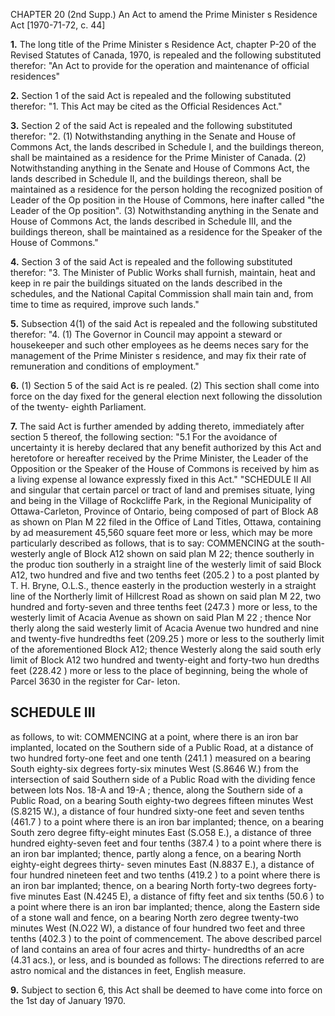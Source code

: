 CHAPTER 20 (2nd Supp.)
An Act to amend the Prime Minister s
Residence Act
[1970-71-72, c. 44]

**1.** The long title of the Prime Minister s
Residence Act, chapter P-20 of the Revised
Statutes of Canada, 1970, is repealed and
the following substituted therefor:
"An Act to provide for the operation
and maintenance of official residences"

**2.** Section 1 of the said Act is repealed
and the following substituted therefor:
"1. This Act may be cited as the
Official Residences Act."

**3.** Section 2 of the said Act is repealed
and the following substituted therefor:
"2. (1) Notwithstanding anything in
the Senate and House of Commons Act,
the lands described in Schedule I, and
the buildings thereon, shall be maintained
as a residence for the Prime Minister
of Canada.
(2) Notwithstanding anything in the
Senate and House of Commons Act, the
lands described in Schedule II, and the
buildings thereon, shall be maintained
as a residence for the person holding the
recognized position of Leader of the Op
position in the House of Commons, here
inafter called "the Leader of the Op
position".
(3) Notwithstanding anything in the
Senate and House of Commons Act, the
lands described in Schedule III, and the
buildings thereon, shall be maintained as
a residence for the Speaker of the House
of Commons."

**4.** Section 3 of the said Act is repealed
and the following substituted therefor:
"3. The Minister of Public Works shall
furnish, maintain, heat and keep in re
pair the buildings situated on the lands
described in the schedules, and the
National Capital Commission shall main
tain and, from time to time as required,
improve such lands."

**5.** Subsection 4(1) of the said Act is
repealed and the following substituted
therefor:
"4. (1) The Governor in Council may
appoint a steward or housekeeper and
such other employees as he deems neces
sary for the management of the Prime
Minister s residence, and may fix their
rate of remuneration and conditions of
employment."

**6.** (1) Section 5 of the said Act is re
pealed.
(2) This section shall come into force on
the day fixed for the general election next
following the dissolution of the twenty-
eighth Parliament.

**7.** The said Act is further amended by
adding thereto, immediately after section
5 thereof, the following section:
"5.1 For the avoidance of uncertainty
it is hereby declared that any benefit
authorized by this Act and heretofore or
hereafter received by the Prime Minister,
the Leader of the Opposition or the
Speaker of the House of Commons is
received by him as a living expense al
lowance expressly fixed in this Act."
"SCHEDULE II
All and singular that certain parcel or
tract of land and premises situate, lying
and being in the Village of Rockcliffe
Park, in the Regional Municipality of
Ottawa-Carleton, Province of Ontario,
being composed of part of Block A8 as
shown on Plan M 22 filed in the Office of
Land Titles, Ottawa, containing by ad
measurement 45,560 square feet more or
less, which may be more particularly
described as follows, that is to say:
COMMENCING at the south-westerly
angle of Block A12 shown on said plan
M 22; thence southerly in the produc
tion southerly in a straight line of the
westerly limit of said Block A12, two
hundred and five and two tenths feet
(205.2 ) to a post planted by T. H.
Bryne, O.L.S., thence easterly in the
production westerly in a straight line
of the Northerly limit of Hillcrest
Road as shown on said plan M 22, two
hundred and forty-seven and three
tenths feet (247.3 ) more or less, to the
westerly limit of Acacia Avenue as
shown on said Plan M 22 ; thence Nor
therly along the said westerly limit of
Acacia Avenue two hundred and nine
and twenty-five hundredths feet
(209.25 ) more or less to the southerly
limit of the aforementioned Block A12;
thence Westerly along the said south
erly limit of Block A12 two hundred
and twenty-eight and forty-two hun
dredths feet (228.42 ) more or less to
the place of beginning, being the whole
of Parcel 3630 in the register for Car-
leton.

## SCHEDULE III
as follows, to wit:
COMMENCING at a point, where there
is an iron bar implanted, located on
the Southern side of a Public Road, at
a distance of two hundred forty-one
feet and one tenth (241.1 ) measured
on a bearing South eighty-six degrees
forty-six minutes West (S.8646 W.)
from the intersection of said Southern
side of a Public Road with the dividing
fence between lots Nos. 18-A and 19-A ;
thence, along the Southern side of a
Public Road, on a bearing South
eighty-two degrees fifteen minutes
West (S.8215 W.), a distance of four
hundred sixty-one feet and seven
tenths (461.7 ) to a point where there
is an iron bar implanted; thence, on a
bearing South zero degree fifty-eight
minutes East (S.O58 E.), a distance
of three hundred eighty-seven feet and
four tenths (387.4 ) to a point where
there is an iron bar implanted; thence,
partly along a fence, on a bearing
North eighty-eight degrees thirty-
seven minutes East (N.8837 E.), a
distance of four hundred nineteen feet
and two tenths (419.2 ) to a point
where there is an iron bar implanted;
thence, on a bearing North forty-two
degrees forty-five minutes East
(N.4245 E), a distance of fifty feet
and six tenths (50.6 ) to a point where
there is an iron bar implanted; thence,
along the Eastern side of a stone wall
and fence, on a bearing North zero
degree twenty-two minutes West
(N.O22 W), a distance of four
hundred two feet and three tenths
(402.3 ) to the point of commencement.
The above described parcel of land
contains an area of four acres and thirty-
hundredths of an acre (4.31 acs.),
or less, and is bounded as follows:
The directions referred to are astro
nomical and the distances in feet, English
measure.

**9.** Subject to section 6, this Act shall
be deemed to have come into force on
the 1st day of January 1970.
